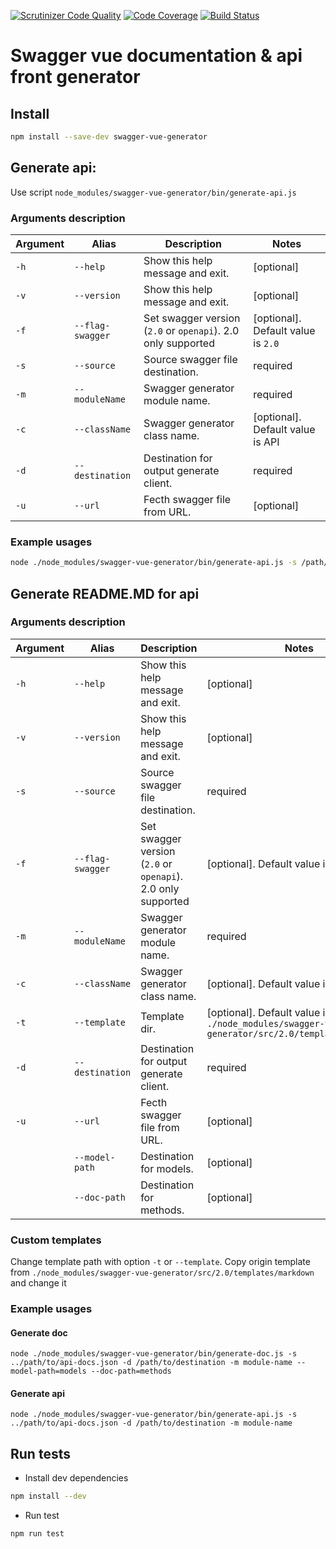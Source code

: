 [![Scrutinizer Code Quality](https://scrutinizer-ci.com/g/sonrac/swagger-vue-doc-generator/badges/quality-score.png?b=master)](https://scrutinizer-ci.com/g/sonrac/swagger-vue-doc-generator/?branch=master)
[![Code Coverage](https://scrutinizer-ci.com/g/sonrac/swagger-vue-doc-generator/badges/coverage.png?b=master)](https://scrutinizer-ci.com/g/sonrac/swagger-vue-doc-generator/?branch=master)
[![Build Status](https://scrutinizer-ci.com/g/sonrac/swagger-vue-doc-generator/badges/build.png?b=master)](https://scrutinizer-ci.com/g/sonrac/swagger-vue-doc-generator/build-status/master)

# Swagger vue documentation & api front generator

## Install

```bash
npm install --save-dev swagger-vue-generator
```

## Generate api:

Use script `node_modules/swagger-vue-generator/bin/generate-api.js`

### Arguments description

| Argument | Alias | Description | Notes |  
| -------- | ----- | ----------- | ----- |
| `-h` | `--help` | Show this help message and exit. | [optional] |
| `-v` | `--version` | Show this help message and exit. | [optional] |
| `-f` | `--flag-swagger` | Set swagger version (`2.0` or `openapi`). 2.0 only supported | [optional]. Default value is `2.0` |
| `-s` | `--source` | Source swagger file destination. | required |
| `-m` | `--moduleName` | Swagger generator module name. | required |
| `-c` | `--className` | Swagger generator class name. | [optional]. Default value is API |
| `-d` | `--destination` | Destination for output generate client. | required |
| `-u` | `--url` | Fecth swagger file from URL. | [optional] |

### Example usages

```bash
node ./node_modules/swagger-vue-generator/bin/generate-api.js -s /path/to/api-docs.json -d /path/to/api.js -m module-name 
```

## Generate README.MD for api

### Arguments description

| Argument | Alias | Description | Notes |  
| -------- | ----- | ----------- | ----- |
| `-h` | `--help` | Show this help message and exit. | [optional] |
| `-v` | `--version` | Show this help message and exit. | [optional] |
| `-s` | `--source` | Source swagger file destination. | required |
| `-f` | `--flag-swagger` | Set swagger version (`2.0` or `openapi`). 2.0 only supported | [optional]. Default value is `2.0` |
| `-m` | `--moduleName` | Swagger generator module name. | required |
| `-c` | `--className` | Swagger generator class name. | [optional]. Default value is API |
| `-t` | `--template` | Template dir. | [optional]. Default value is `./node_modules/swagger-vue-generator/src/2.0/templates/markdown` |
| `-d` | `--destination` | Destination for output generate client. | required |
| `-u` | `--url` | Fecth swagger file from URL. | [optional] |
|  | `--model-path` | Destination for models. | [optional] |
|  | `--doc-path` | Destination for methods. | [optional] |

### Custom templates

Change template path with option `-t` or `--template`.
Copy origin template from `./node_modules/swagger-vue-generator/src/2.0/templates/markdown` and change it

### Example usages

#### Generate doc
```
node ./node_modules/swagger-vue-generator/bin/generate-doc.js -s ../path/to/api-docs.json -d /path/to/destination -m module-name --model-path=models --doc-path=methods
```

#### Generate api
```
node ./node_modules/swagger-vue-generator/bin/generate-api.js -s ../path/to/api-docs.json -d /path/to/destination -m module-name
```

## Run tests

* Install dev dependencies

```bash
npm install --dev
```

* Run test
```bash
npm run test
```